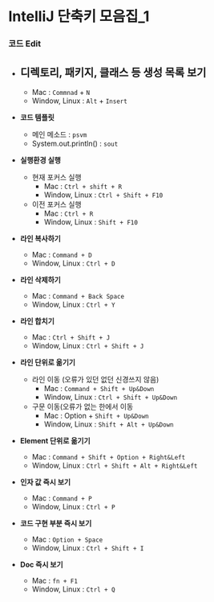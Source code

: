 # IntelliJ 단축키 모음집_1

### 코드 Edit

- ## **디렉토리, 패키지, 클래스 등 생성 목록 보기**

  - Mac : ```Commnad``` + ```N```
  - Window, Linux : ```Alt``` + ```Insert```


- **코드 템플릿**
  - 메인 메소드 : ```psvm```
  - System.out.println() : ```sout```


- **실행환경 실행**
  - 현재 포커스 실행
    - Mac : ```Ctrl + shift + R```
    - Window, Linux : ```Ctrl + Shift + F10```
  - 이전 포커스 실행
    - Mac : ```Ctrl + R```
    - Window, Linux : ```Shift + F10```


- **라인 복사하기**
  - Mac : ```Command + D```
  - Window, Linux : ```Ctrl + D```


- **라인 삭제하기** 
  - Mac : ```Command + Back Space```
  - Window, Linux : ```Ctrl + Y```


- **라인 합치기** 
  - Mac : ```Ctrl + Shift + J```
  - Window, Linux : ```Ctrl + Shift + J```


- **라인 단위로 옮기기** 
  - 라인 이동 (오류가 있던 없던 신경쓰지 않음)
    - Mac : ```Command + Shift + Up&Down```
    - Window, Linux : ```Ctrl + Shift + Up&Down```
  - 구문 이동(오류가 없는 한에서 이동
    - Mac : Option + ```Shift + Up&Down```
    - Window, Linux : ```Shift + Alt + Up&Down```


- **Element 단위로 옮기기** 
  - Mac : ```Command + Shift + Option + Right&Left```
  - Window, Linux : ```Ctrl + Shift + Alt + Right&Left```


- **인자 값 즉시 보기**  
  - Mac : ```Command + P```
  - Window, Linux : ```Ctrl + P```


- **코드 구현 부분 즉시 보기** 
  - Mac : ```Option + Space```
  - Window, Linux : ```Ctrl + Shift + I```


- **Doc 즉시 보기**
  - Mac : ```fn + F1```
  - Window, Linux : ```Ctrl + Q```
